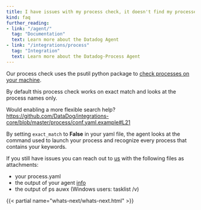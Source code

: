 ```yaml
---
title: I have issues with my process check, it doesn't find my processes!
kind: faq
further_reading:
- link: "/agent/"
  tag: "Documentation"
  text: Learn more about the Datadog Agent
- link: "/integrations/process"
  tag: "Integration"
  text: Learn more about the Datadog-Process Agent
---
```


Our process check uses the psutil python package to [check processes on your machine](https://github.com/DataDog/integrations-core/blob/master/process/check.py#L117-L134).

By default this process check works on exact match and looks at the process names only.

Would enabling a more flexible search help? https://github.com/DataDog/integrations-core/blob/master/process/conf.yaml.example#L21

By setting `exact_match` to **False** in your yaml file, the agent looks at the command used to launch your process and recognize every process that contains your keywords.

If you still have issues you can reach out to [us](/help) with the following files as attachments:

* your process.yaml
* the output of your agent [info](/agent/faq/agent-status-and-information)
* the output of ps auwx (Windows users: tasklist /v)

{{< partial name="whats-next/whats-next.html" >}}
